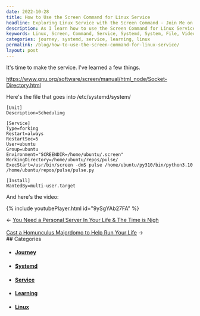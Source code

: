 ```yaml
---
date: 2022-10-28
title: How to Use the Screen Command for Linux Service
headline: Exploring Linux Service with the Screen Command - Join Me on My Journey!
description: As I learn how to use the Screen Command for Linux Service, I'm documenting my journey with a blog post. I've written a file to be placed in /etc/systemd/system/ and have watched a video to help me better understand the process. Come join me as I explore this new technology!
keywords: Linux, Screen, Command, Service, Systemd, System, File, Video, Explore, Technology, Learning, Journey, Documentation
categories: journey, systemd, service, learning, linux
permalink: /blog/how-to-use-the-screen-command-for-linux-service/
layout: post
---
```



It's time to make the service. I've learned a few things.

https://www.gnu.org/software/screen/manual/html_node/Socket-Directory.html

Here's the file that goes into /etc/systemd/system/

    [Unit]
    Description=Scheduling

    [Service]
    Type=forking
    Restart=always
    RestartSec=5
    User=ubuntu
    Group=ubuntu
    Environment="SCREENDIR=/home/ubuntu/.screen"
    WorkingDirectory=/home/ubuntu/repos/pulse/
    ExecStart=/usr/bin/screen -dmS pulse /home/ubuntu/py310/bin/python3.10 /home/ubuntu/repos/pulse/pulse.py

    [Install]
    WantedBy=multi-user.target

And here's the video:

{% include youtubePlayer.html id="9ySgYAb27FA" %}


<div class="arrow-links"><div class="post-nav-prev"><span class="arrow">&larr;&nbsp;</span><a href="/blog/you-need-a-personal-server-in-your-life-the-time-is-nigh/">You Need a Personal Server In Your Life & The Time is Nigh</a></div> &nbsp; <div class="post-nav-next"><a href="/blog/cast-a-homunculus-majordomo-to-help-run-your-life/">Cast a Homunculus Majordomo to Help Run Your Life</a><span class="arrow">&nbsp;&rarr;</span></div></div>
## Categories

<ul>
<li><h4><a href='/journey/'>Journey</a></h4></li>
<li><h4><a href='/systemd/'>Systemd</a></h4></li>
<li><h4><a href='/service/'>Service</a></h4></li>
<li><h4><a href='/learning/'>Learning</a></h4></li>
<li><h4><a href='/linux/'>Linux</a></h4></li></ul>